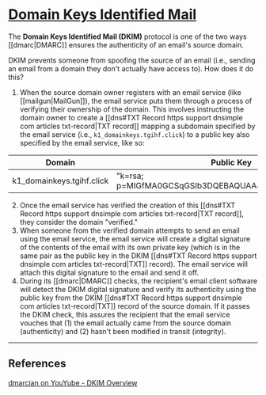# [Domain Keys Identified Mail](https://support.dnsimple.com/articles/dkim-record/)

The **Domain Keys Identified Mail (DKIM)** protocol is one of the two ways [[dmarc|DMARC]] ensures the authenticity of an email's source domain.

DKIM prevents someone from spoofing the source of an email (i.e., sending an email from a domain they don't actually have access to). How does it do this?

1. When the source domain owner registers with an email service (like [[mailgun|MailGun]]), the email service puts them through a process of verifying their ownership of the domain. This involves instructing the domain owner to create a [[dns#TXT Record https support dnsimple com articles txt-record|TXT record]] mapping a subdomain specified by the email service (i.e., `k1_domainkeys.tgihf.click`) to a public key also specified by the email service, like so:

| Domain | Public Key |
| --- | --- |
| k1_domainkeys.tgihf.click | "k=rsa; p=MIGfMA0GCSqGSIb3DQEBAQUAA4GNADCBiQKBgQDIf..." |

2. Once the email service has verified the creation of this [[dns#TXT Record https support dnsimple com articles txt-record|TXT record]], they consider the domain "verified."
3. When someone from the verified domain attempts to send an email using the email service, the email service will create a digital signature of the contents of the email with its own private key (which is in the same pair as the public key in the DKIM [[dns#TXT Record https support dnsimple com articles txt-record|TXT]] record). The email service will attach this digital signature to the email and send it off.
4. During its [[dmarc|DMARC]] checks, the recipient's email client software will detect the DKIM digital signature and verify its authenticity using the public key from the DKIM [[dns#TXT Record https support dnsimple com articles txt-record|TXT]] record of the source domain. If it passes the DKIM check, this assures the recipient that the email service vouches that (1) the email actually came from the source domain (authenticity) and (2) hasn't been modified in transit (integrity).

---

## References

[dmarcian on YouYube - DKIM Overview](https://www.youtube.com/watch?v=yHv1OPcc-gw)
